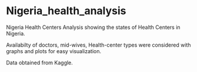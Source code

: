 # Nigeria_health_analysis

Nigeria Health Centers Analysis showing the states of Health Centers in Nigeria. 

Availabilty of doctors, mid-wives, Health-center types were considered 
with graphs and plots for easy visualization.

Data obtained from Kaggle.
